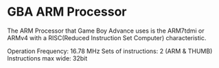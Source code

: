 # GBA ARM Processor

The ARM Processor that Game Boy Advance uses is the ARM7tdmi or ARMv4 with a RISC(Reduced Instruction Set Computer) characteristic.

Operation Frequency: 16.78 MHz 
Sets of instructions: 2 (ARM & THUMB)
Instructions max wide: 32bit




